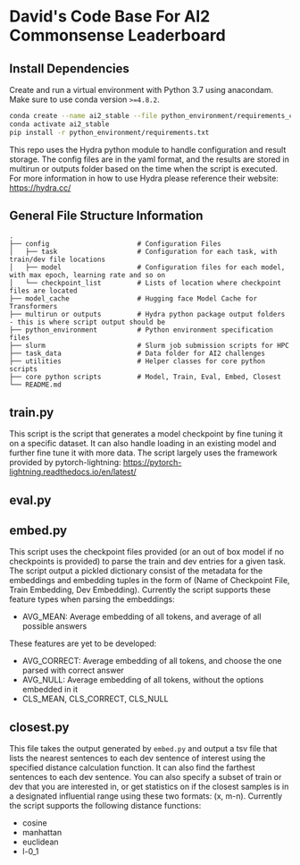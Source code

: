 # David's Code Base For AI2 Commonsense Leaderboard

## Install Dependencies

Create and run a virtual environment with Python 3.7 using anacondam. Make sure to use conda version `>=4.8.2`.

```bash
conda create --name ai2_stable --file python_environment/requirements_conda.txt python=3.7
conda activate ai2_stable
pip install -r python_environment/requirements.txt
```

This repo uses the Hydra python module to handle configuration and result storage. The config files are in the yaml 
format, and the results are stored in multirun or outputs folder based on the time when the script is executed. 
For more information in how to use Hydra please reference their website: https://hydra.cc/

## General File Structure Information
    .
    ├── config                      # Configuration Files
    │   ├── task                    # Configuration for each task, with train/dev file locations
    │   ├── model                   # Configuration files for each model, with max epoch, learning rate and so on
    │   └── checkpoint_list         # Lists of location where checkpoint files are located
    ├── model_cache                 # Hugging face Model Cache for Transformers 
    ├── multirun or outputs         # Hydra python package output folders - this is where script output should be
    ├── python_environment          # Python environment specification files
    ├── slurm                       # Slurm job submission scripts for HPC
    ├── task_data                   # Data folder for AI2 challenges
    ├── utilities                   # Helper classes for core python scripts
    ├── core python scripts         # Model, Train, Eval, Embed, Closest
    └── README.md

## train.py

This script is the script that generates a model checkpoint by fine tuning it on a specific dataset. It can also handle
loading in an existing model and further fine tune it with more data. The script largely uses the framework provided
by pytorch-lightning: https://pytorch-lightning.readthedocs.io/en/latest/

## eval.py

## embed.py

This script uses the checkpoint files provided (or an out of box model if no checkpoints is provided) to parse the 
train and dev entries for a given task. The script output a pickled dictionary consist of the metadata for the embeddings
and embedding tuples in the form of (Name of Checkpoint File, Train Embedding, Dev Embedding). Currently the script 
supports these feature types when parsing the embeddings:
- AVG_MEAN: Average embedding of all tokens, and average of all possible answers

These features are yet to be developed:
- AVG_CORRECT: Average embedding of all tokens, and choose the one parsed with correct answer
- AVG_NULL: Average embedding of all tokens, without the options embedded in it
- CLS_MEAN, CLS_CORRECT, CLS_NULL

## closest.py

This file takes the output generated by `embed.py` and output a tsv file that lists the nearest sentences to each dev
sentence of interest using the specified distance calculation function. It can also find the farthest sentences to 
each dev sentence. You can also specify a subset of train or dev that you are interested in, or get statistics on if 
the closest samples is in a designated influential range using these two formats: (x, m-n). 
Currently the script supports the following distance functions:
- cosine
- manhattan
- euclidean
- l-0_1